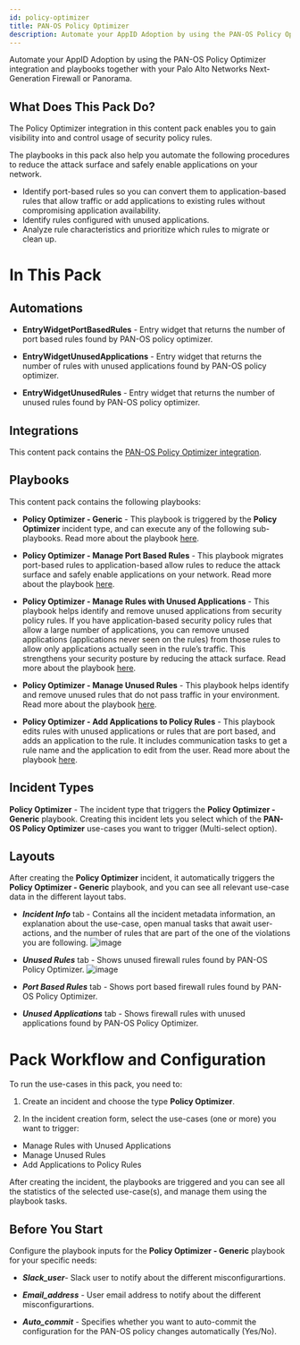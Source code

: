 ```yaml
---
id: policy-optimizer
title: PAN-OS Policy Optimizer
description: Automate your AppID Adoption by using the PAN-OS Policy Optimizer integration and playbooks together with your Palo Alto Networks Next-Generation Firewall or Panorama.
---
```


Automate your AppID Adoption by using the PAN-OS Policy Optimizer integration and playbooks together with your Palo Alto Networks Next-Generation Firewall or Panorama.

## What Does This Pack Do?
The Policy Optimizer integration in this content pack enables you to gain visibility into and control usage of security policy rules.

The playbooks in this pack also help you automate the following procedures to reduce the attack surface and safely enable applications on your network.

- Identify port-based rules so you can convert them to application-based rules that allow traffic or add applications to existing rules without compromising application availability.
- Identify rules configured with unused applications.
- Analyze rule characteristics and prioritize which rules to migrate or clean up.
 

# In This Pack
## Automations
- **EntryWidgetPortBasedRules** -  Entry widget that returns the number of port based rules found by PAN-OS policy optimizer.

- **EntryWidgetUnusedApplications** - Entry widget that returns the number of rules with unused applications found by PAN-OS policy optimizer.

- **EntryWidgetUnusedRules** - Entry widget that returns the number of unused rules found by PAN-OS policy optimizer.

## Integrations

This content pack contains the [PAN-OS Policy Optimizer integration](https://xsoar.pan.dev/docs/reference/integrations/pan-os-policy-optimizer).

## Playbooks
This content pack contains the following playbooks:

- **Policy Optimizer - Generic** - This playbook is triggered by the **Policy Optimizer** incident type, and can execute any of the following sub-playbooks. Read more about the playbook [here](https://xsoar.pan.dev/docs/reference/playbooks/policy-optimizer---generic).

- **Policy Optimizer - Manage Port Based Rules** - This playbook migrates port-based rules to application-based allow rules to reduce the attack surface and safely enable applications on your network. Read more about the playbook [here](https://xsoar.pan.dev/docs/reference/playbooks/policy-optimizer---manage-port-based-rules).

- **Policy Optimizer - Manage Rules with Unused Applications** - This playbook helps identify and remove unused applications from security policy rules. If you have application-based security policy rules that allow a large number of applications, you can remove unused applications (applications never seen on the rules) from those rules to allow only applications actually seen in the rule’s traffic. This strengthens your security posture by reducing the attack surface. Read more about the playbook [here](https://xsoar.pan.dev/docs/reference/playbooks/policy-optimizer---manage-rules-with-unused-applications).

- **Policy Optimizer - Manage Unused Rules** - This playbook helps identify and remove unused rules that do not pass traffic in your environment. Read more about the playbook [here](https://xsoar.pan.dev/docs/reference/playbooks/policy-optimizer---manage-unused-rules).

- **Policy Optimizer - Add Applications to Policy Rules** - This playbook edits rules with unused applications or rules that are port based, and adds an application to the rule. It includes communication tasks to get a rule name and the application to edit from the user. Read more about the playbook [here](https://xsoar.pan.dev/docs/reference/playbooks/policy-optimizer---add-applications-to-policy-rules).

## Incident Types
**Policy Optimizer** - The incident type that triggers the **Policy Optimizer - Generic** playbook. Creating this incident lets you select which of the **PAN-OS Policy Optimizer** use-cases you want to trigger (Multi-select option).

## Layouts
After creating the **Policy Optimizer** incident, it automatically triggers the **Policy Optimizer - Generic** playbook, and you can see all relevant use-case data in the different layout tabs.

- _**Incident Info**_ tab - Contains all the incident metadata information, an explanation about the use-case, open manual tasks that await user-actions, and the number of rules that are part of the one of the violations you are following. 
![image](https://user-images.githubusercontent.com/43776787/145776941-f07d2965-86fd-4b5c-8512-1184ff66df77.png)

- _**Unused Rules**_ tab - Shows unused firewall rules found by PAN-OS Policy Optimizer.
![image](https://user-images.githubusercontent.com/43776787/145777037-b5ce1273-f17c-414a-9016-77831c139fed.png)

- _**Port Based Rules**_ tab - Shows port based firewall rules found by PAN-OS Policy Optimizer.

- _**Unused Applications**_ tab - Shows firewall rules with unused applications found by PAN-OS Policy Optimizer.

# Pack Workflow and Configuration
To run the use-cases in this pack, you need to:

1) Create an incident and choose the type **Policy Optimizer**.

2) In the incident creation form, select the use-cases (one or more) you want to trigger:

- Manage Rules with Unused Applications
- Manage Unused Rules
- Add Applications to Policy Rules

After creating the incident, the playbooks are triggered and you can see all the statistics of the selected use-case(s), and manage them using the playbook tasks.

## Before You Start
Configure the playbook inputs for the **Policy Optimizer - Generic** playbook for your specific needs:
- _**Slack_user**_- Slack user to notify about the different misconfigurartions.

- _**Email_address**_ - User email address to notify about the different misconfigurartions.

- _**Auto_commit**_ - Specifies whether you want to auto-commit the configuration for the PAN-OS policy changes automatically (Yes/No).
